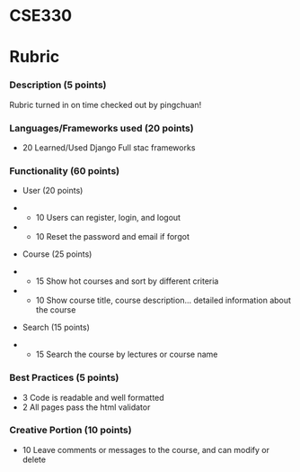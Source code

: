 # CSE330
# Rubric

### Description (5 points)
Rubric turned in on time
checked out by pingchuan!

### Languages/Frameworks used (20 points)
- 20 Learned/Used Django Full stac frameworks

### Functionality (60 points)
- User (20 points)
- - 10 Users can register, login, and logout
- - 10 Reset the password and email if forgot

- Course (25 points)
- - 15 Show hot courses and sort by different criteria
- - 10 Show course title, course description... detailed information about the course

- Search (15 points)
- - 15 Search the course by lectures or course name

### Best Practices (5 points)
- 3 Code is readable and well formatted
- 2 All pages pass the html validator

### Creative Portion (10 points)
- 10 Leave comments or messages to the course, and can modify or delete
